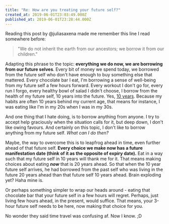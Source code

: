 ```yaml
---
title: "Re: How are you treating your future self?"
created_at: 2019-06-01T23:03:49.000Z
published_at: 2019-06-01T23:28:44.000Z
---
```

Reading this post by @juliasaxena made me remember this line I read somewhere before:   

  

> "We do not inherit the earth from our ancestors; we borrow it from our children."

  

Adapting this phrase to the topic: **everything we do now, we are borrowing from our future selves**. Every bit of money we spend today, we borrowed from the future self who don't have enough to buy something else that mattered. Every chocolate bar I eat, I'm borrowing a sense of well-being from my future self a few hours forward. Every workout I don't go for, every run I forgo, every healthy bowl of salad I didn't choose, I borrow from the health of my future self, 10 years into the future. Yes, [10 years](https://200wordsaday.com/words/re-dear-body-182935ce6a26bbe831). Because my habits are often 10 years behind my current age, that means for instance, I was eating like I'm in my 20s when I was in my 30s. 

  

And one thing that I hate doing, is to borrow anything from anyone. I try to accept help graciously when the situation calls for it, but deep down, I don't like owing favours. And certainly on this topic, I don't like to borrow anything from my future self. _What can I do then?_

  

Maybe, the way to overcome this is to leapfrog ahead in time, even further ahead of that future self. **Every choice we make now has a future manifestation date (think of it as the opposite of expiry date).** Eat in a way such that my future self in 10 years will thank me for it. That means making choices about eating **_now_** that is 20 years ahead. So that when the 10 year future self arrives, he had borrowed from the past self who was living in the future 20 years ahead than that future self 10 years ahead. Brain exploding yet? Haha mine is. 

  

Or perhaps something simpler to wrap our heads around - eating that chocolate bar that your future self in a few hours will regret. Perhaps, just living few hours ahead, in the present, would suffice. That means, your 3-hour future self needs to be here, now making that choice for you. 

  

No wonder they said time travel was confusing af. Now I know. ;D
